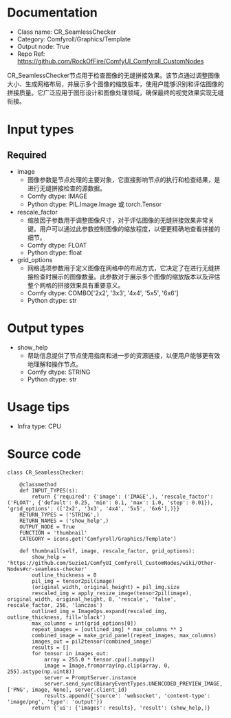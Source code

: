 # Documentation
- Class name: CR_SeamlessChecker
- Category: Comfyroll/Graphics/Template
- Output node: True
- Repo Ref: https://github.com/RockOfFire/ComfyUI_Comfyroll_CustomNodes

CR_SeamlessChecker节点用于检查图像的无缝拼接效果。该节点通过调整图像大小、生成网格布局，并展示多个图像的缩放版本，使用户能够识别和评估图像的拼接质量。它广泛应用于图形设计和图像处理领域，确保最终的视觉效果实现无缝衔接。

# Input types
## Required
- image
    - 图像参数是节点处理的主要对象，它直接影响节点的执行和检查结果，是进行无缝拼接检查的源数据。
    - Comfy dtype: IMAGE
    - Python dtype: PIL.Image.Image 或 torch.Tensor
- rescale_factor
    - 缩放因子参数用于调整图像尺寸，对于评估图像的无缝拼接效果非常关键。用户可以通过此参数控制图像的缩放程度，以便更精确地查看拼接的细节。
    - Comfy dtype: FLOAT
    - Python dtype: float
- grid_options
    - 网格选项参数用于定义图像在网格中的布局方式，它决定了在进行无缝拼接检查时展示的图像数量。此参数对于展示多个图像的缩放版本以及评估整个网格的拼接效果具有重要意义。
    - Comfy dtype: COMBO['2x2', '3x3', '4x4', '5x5', '6x6']
    - Python dtype: str

# Output types
- show_help
    - 帮助信息提供了节点使用指南和进一步的资源链接，以便用户能够更有效地理解和操作节点。
    - Comfy dtype: STRING
    - Python dtype: str

# Usage tips
- Infra type: CPU

# Source code
```
class CR_SeamlessChecker:

    @classmethod
    def INPUT_TYPES(s):
        return {'required': {'image': ('IMAGE',), 'rescale_factor': ('FLOAT', {'default': 0.25, 'min': 0.1, 'max': 1.0, 'step': 0.01}), 'grid_options': (['2x2', '3x3', '4x4', '5x5', '6x6'],)}}
    RETURN_TYPES = ('STRING',)
    RETURN_NAMES = ('show_help',)
    OUTPUT_NODE = True
    FUNCTION = 'thumbnail'
    CATEGORY = icons.get('Comfyroll/Graphics/Template')

    def thumbnail(self, image, rescale_factor, grid_options):
        show_help = 'https://github.com/Suzie1/ComfyUI_Comfyroll_CustomNodes/wiki/Other-Nodes#cr-seamless-checker'
        outline_thickness = 0
        pil_img = tensor2pil(image)
        (original_width, original_height) = pil_img.size
        rescaled_img = apply_resize_image(tensor2pil(image), original_width, original_height, 8, 'rescale', 'false', rescale_factor, 256, 'lanczos')
        outlined_img = ImageOps.expand(rescaled_img, outline_thickness, fill='black')
        max_columns = int(grid_options[0])
        repeat_images = [outlined_img] * max_columns ** 2
        combined_image = make_grid_panel(repeat_images, max_columns)
        images_out = pil2tensor(combined_image)
        results = []
        for tensor in images_out:
            array = 255.0 * tensor.cpu().numpy()
            image = Image.fromarray(np.clip(array, 0, 255).astype(np.uint8))
            server = PromptServer.instance
            server.send_sync(BinaryEventTypes.UNENCODED_PREVIEW_IMAGE, ['PNG', image, None], server.client_id)
            results.append({'source': 'websocket', 'content-type': 'image/png', 'type': 'output'})
        return {'ui': {'images': results}, 'result': (show_help,)}
```
